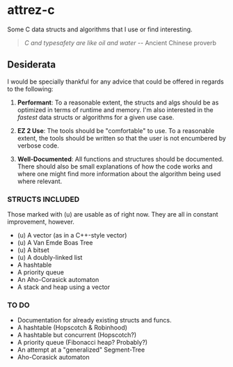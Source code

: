 # attrez-c
Some C data structs and algorithms that I use or find interesting.

> *C and typesafety are like oil and water*
-- Ancient Chinese proverb

## Desiderata
I would be specially thankful for any advice that could be offered in regards to the following:

1. **Performant**: To a reasonable extent, the structs and algs should be as optimized in terms of runtime and memory. I'm also interested in the _fastest_ data structs or algorithms for a given use case.
 
2. **EZ 2 Use**: The tools should be "comfortable" to use. To a reasonable extent, the tools should be written so that the user is not encumbered by verbose code.

3. **Well-Documented**: All functions and structures should be documented. There should also be small explanations of how the code works and where one might find more information about the algorithm being used where relevant. 

### STRUCTS INCLUDED
Those marked with (u) are usable as of right now. They are all in constant improvement, however. 
- (u) A vector (as in a C++-style vector)
- (u) A Van Emde Boas Tree
- (u) A bitset
- (u) A doubly-linked list
- A hashtable
- A priority queue
- An Aho-Corasick automaton
- A stack and heap using a vector

### TO DO
- Documentation for already existing structs and funcs. 
- A hashtable (Hopscotch & Robinhood)
- A hashtable but concurrent (Hopscotch?)
- A priority queue (Fibonacci heap? Probably?)
- An attempt at a "generalized" Segment-Tree
- Aho-Corasick automaton

